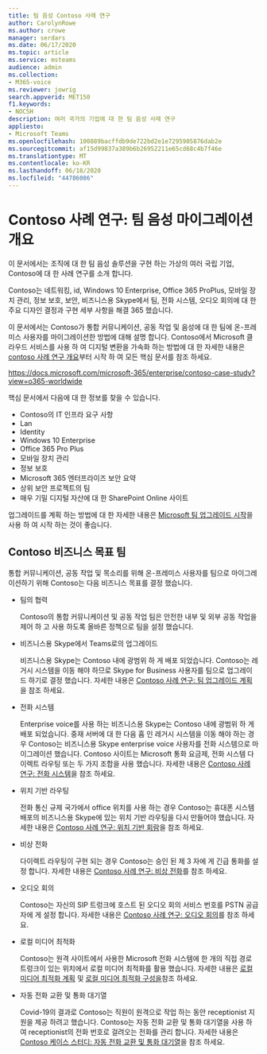 ```yaml
---
title: 팀 음성 Contoso 사례 연구
author: CarolynRowe
ms.author: crowe
manager: serdars
ms.date: 06/17/2020
ms.topic: article
ms.service: msteams
audience: admin
ms.collection:
- M365-voice
ms.reviewer: jowrig
search.appverid: MET150
f1.keywords:
- NOCSH
description: 여러 국가의 기업에 대 한 팀 음성 사례 연구
appliesto:
- Microsoft Teams
ms.openlocfilehash: 100889bacffdb9de722bd2e1e7295905876dab2e
ms.sourcegitcommit: af15d99837a389b6b26952211e65cd68c4b7f46e
ms.translationtype: MT
ms.contentlocale: ko-KR
ms.lasthandoff: 06/18/2020
ms.locfileid: "44786086"
---
```

# <a name="contoso-case-study-teams-voice-migration-overview"></a>Contoso 사례 연구: 팀 음성 마이그레이션 개요

이 문서에서는 조직에 대 한 팀 음성 솔루션을 구현 하는 가상의 여러 국립 기업, Contoso에 대 한 사례 연구를 소개 합니다.

Contoso는 네트워킹, id, Windows 10 Enterprise, Office 365 ProPlus, 모바일 장치 관리, 정보 보호, 보안, 비즈니스용 Skype에서 팀, 전화 시스템, 오디오 회의에 대 한 주요 디자인 결정과 구현 세부 사항을 해결 365 했습니다.  

이 문서에서는 Contoso가 통합 커뮤니케이션, 공동 작업 및 음성에 대 한 팀에 온-프레미스 사용자를 마이그레이션한 방법에 대해 설명 합니다. Contoso에서 Microsoft 클라우드 서비스를 사용 하 여 디지털 변환을 가속화 하는 방법에 대 한 자세한 내용은 [contoso 사례 연구 개요](https://docs.microsoft.com/microsoft-365/enterprise/contoso-case-study?view=o365-worldwide)부터 시작 하 여 모든 핵심 문서를 참조 하세요.

https://docs.microsoft.com/microsoft-365/enterprise/contoso-case-study?view=o365-worldwide 

핵심 문서에서 다음에 대 한 정보를 찾을 수 있습니다.  

- Contoso의 IT 인프라 요구 사항
- Lan
- Identity
- Windows 10 Enterprise
- Office 365 Pro Plus
- 모바일 장치 관리
- 정보 보호
- Microsoft 365 엔터프라이즈 보안 요약
- 상위 보안 프로젝트의 팀
- 매우 기밀 디지털 자산에 대 한 SharePoint Online 사이트

업그레이드를 계획 하는 방법에 대 한 자세한 내용은 [Microsoft 팀 업그레이드 시작](upgrade-start-here.md)을 사용 하 여 시작 하는 것이 좋습니다.

## <a name="contoso-business-goals-for-teams"></a>Contoso 비즈니스 목표 팀

통합 커뮤니케이션, 공동 작업 및 목소리를 위해 온-프레미스 사용자를 팀으로 마이그레이션하기 위해 Contoso는 다음 비즈니스 목표를 결정 했습니다.

- 팀의 협력 

  Contoso의 통합 커뮤니케이션 및 공동 작업 팀은 안전한 내부 및 외부 공동 작업을 제어 하 고 사용 하도록 올바른 정책으로 팀을 설정 했습니다. 

- 비즈니스용 Skype에서 Teams로의 업그레이드 

  비즈니스용 Skype는 Contoso 내에 광범위 하 게 배포 되었습니다. Contoso는 레거시 시스템을 이동 해야 하므로 Skype for Business 사용자를 팀으로 업그레이드 하기로 결정 했습니다. 자세한 내용은 [Contoso 사례 연구: 팀 업그레이드 계획](voice-case-study-migration-plan.md)을 참조 하세요.

- 전화 시스템  

  Enterprise voice를 사용 하는 비즈니스용 Skype는 Contoso 내에 광범위 하 게 배포 되었습니다. 중재 서버에 대 한 다음 홉 인 레거시 시스템을 이동 해야 하는 경우 Contoso는 비즈니스용 Skype enterprise voice 사용자를 전화 시스템으로 마이그레이션 했습니다. Contoso 사이트는 Microsoft 통화 요금제, 전화 시스템 다이렉트 라우팅 또는 두 가지 조합을 사용 했습니다. 자세한 내용은 [Contoso 사례 연구: 전화 시스템](voice-case-study-phone-system.md)을 참조 하세요.

- 위치 기반 라우팅 

  전화 통신 규제 국가에서 office 위치를 사용 하는 경우 Contoso는 휴대폰 시스템 배포의 비즈니스용 Skype에 있는 위치 기반 라우팅을 다시 만들어야 했습니다. 자세한 내용은 [Contoso 사례 연구: 위치 기반 회람](voice-case-study-location-based-routing.md)을 참조 하세요.

- 비상 전화 

  다이렉트 라우팅이 구현 되는 경우 Contoso는 승인 된 제 3 자에 게 긴급 통화를 설정 합니다. 자세한 내용은 [Contoso 사례 연구: 비상 전화](voice-case-study-emergency-calling.md)를 참조 하세요.

- 오디오 회의 

  Contoso는 자신의 SIP 트렁크에 호스트 된 오디오 회의 서비스 번호를 PSTN 공급자에 게 설정 합니다. 자세한 내용은 [Contoso 사례 연구: 오디오 회의](voice-case-study-audio-conferencing.md)를 참조 하세요. 

- 로컬 미디어 최적화 

  Contoso는 원격 사이트에서 사용한 Microsoft 전화 시스템에 한 개의 직접 경로 트렁크이 있는 위치에서 로컬 미디어 최적화를 활용 했습니다. 자세한 내용은 [로컬 미디어 최적화 계획](direct-routing-media-optimization.md) 및 [로컬 미디어 최적화 구성을](direct-routing-media-optimization-configure.md)참조 하세요.

- 자동 전화 교환 및 통화 대기열

  Covid-19의 결과로 Contoso는 직원이 원격으로 작업 하는 동안 receptionist 지원을 제공 하려고 했습니다. Contoso는 자동 전화 교환 및 통화 대기열을 사용 하 여 receptionist의 전화 번호로 걸려오는 전화를 관리 합니다. 자세한 내용은 [Contoso 케이스 스터디: 자동 전화 교환 및 통화 대기열](voice-case-study-call-queues.md)을 참조 하세요.  


